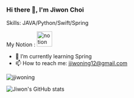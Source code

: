 ### Hi there 👋, I'm Jiwon Choi
Skills: JAVA/Python/Swift/Spring

My Notion : [<img src='https://cdn.jsdelivr.net/npm/simple-icons@3.0.1/icons/notion.svg' alt='notion' height='40'>](https://jiwonchoi-study.notion.site/Jiwon-Choi-Study-List-7946c3a15a6243dab70115a6c12bdff7)  

- 🌱 I’m currently learning Spring 
- 📫 How to reach me: jjiwoning12@gmail.com 

<p><img align="center" src="https://github-readme-stats.vercel.app/api/top-langs?username=jjiwoning&show_icons=true&locale=en&layout=compact" alt="jjiwoning" /></p>

![Jiwon's GitHub stats](https://github-readme-stats.vercel.app/api?username=jjiwoning&show_icons=true&theme=radical)


<!--
**jjiwoning/jjiwoning** is a ✨ _special_ ✨ repository because its `README.md` (this file) appears on your GitHub profile.

Here are some ideas to get you started:

- 🔭 I’m currently working on ...
- 🌱 I’m currently learning ...
- 👯 I’m looking to collaborate on ...
- 🤔 I’m looking for help with ...
- 💬 Ask me about ...
- 📫 How to reach me: ...
- 😄 Pronouns: ...
- ⚡ Fun fact: ...
-->
